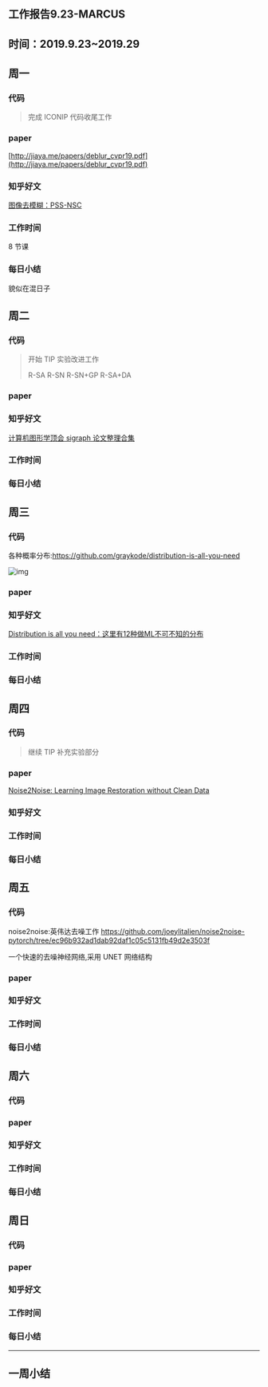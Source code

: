 ## 工作报告9.23-MARCUS

## 时间：2019.9.23~2019.29

## 周一

### 代码

> 完成 ICONIP 代码收尾工作

### paper

[http://jiaya.me/papers/deblur_cvpr19.pdf](http://jiaya.me/papers/deblur_cvpr19.pdf)



### 知乎好文

[图像去模糊：PSS-NSC](https://zhuanlan.zhihu.com/p/81378894)



### 工作时间

8 节课

### 每日小结

貌似在混日子

## 周二

### 代码

> 开始 TIP 实验改进工作
>
> R-SA              R-SN              R-SN+GP              R-SA+DA
>
> 

### paper



### 知乎好文

[计算机图形学顶会 sigraph 论文整理合集](http://kesen.realtimerendering.com/)

### 工作时间



### 每日小结

## 周三

### 代码

各种概率分布:https://github.com/graykode/distribution-is-all-you-need

![img](https://cy-1256894686.cos.ap-beijing.myqcloud.com/cy/2019-09-25-031137.png)

### paper



### 知乎好文

[Distribution is all you need：这里有12种做ML不可不知的分布](https://zhuanlan.zhihu.com/p/83578219)

### 工作时间



### 每日小结

## 周四

### 代码

> 继续 TIP 补充实验部分
>
> 

### paper

[Noise2Noise: Learning Image Restoration without Clean Data](https://arxiv.org/pdf/1803.04189.pdf)

### 知乎好文



### 工作时间



### 每日小结

## 周五

### 代码

noise2noise:英伟达去噪工作
https://github.com/joeylitalien/noise2noise-pytorch/tree/ec96b932ad1dab92daf1c05c5131fb49d2e3503f

一个快速的去噪神经网络,采用 UNET 网络结构



### paper



### 知乎好文



### 工作时间



### 每日小结

## 周六

### 代码



### paper



### 知乎好文



### 工作时间



### 每日小结

## 周日

### 代码



### paper



### 知乎好文



### 工作时间



### 每日小结



------

## 一周小结